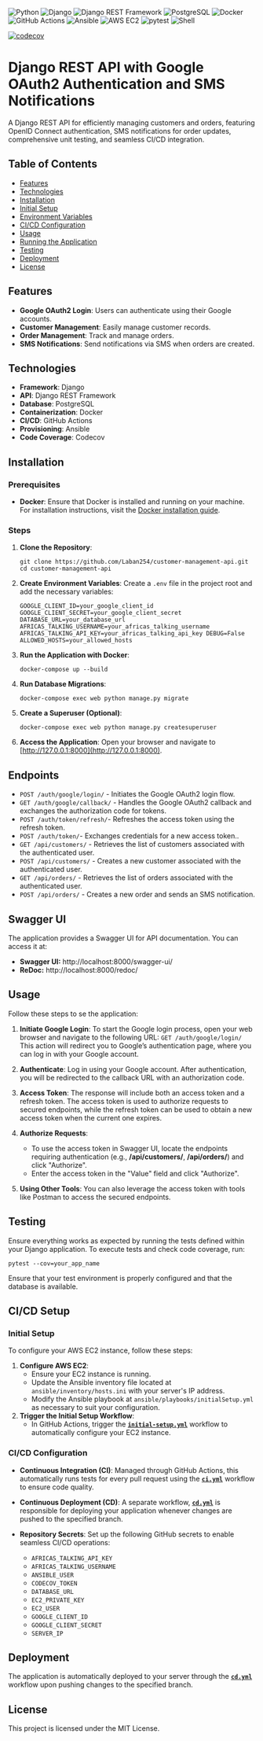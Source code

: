 ![Python](https://img.shields.io/badge/Python-14354C?style=for-the-badge&logo=python&logoColor=white) ![Django](https://img.shields.io/badge/Django-092E20?style=for-the-badge&logo=django&logoColor=white) ![Django REST Framework](https://img.shields.io/badge/Django%20REST%20Framework-3F729B?style=for-the-badge&logo=django&logoColor=white) ![PostgreSQL](https://img.shields.io/badge/PostgreSQL-4169E1?style=for-the-badge&logo=postgresql&logoColor=white) ![Docker](https://img.shields.io/badge/Docker-2496ED?style=for-the-badge&logo=docker&logoColor=white) ![GitHub Actions](https://img.shields.io/badge/GitHub%20Actions-2088FF?style=for-the-badge&logo=github-actions&logoColor=white) ![Ansible](https://img.shields.io/badge/Ansible-ED4B2A?style=for-the-badge&logo=ansible&logoColor=white)  ![AWS EC2](https://img.shields.io/badge/Amazon%20AWS%20EC2-232F3E?style=for-the-badge&logo=amazon-aws&logoColor=white) ![pytest](https://img.shields.io/badge/pytest-000000?style=for-the-badge&logo=pytest&logoColor=white) ![Shell](https://img.shields.io/badge/Shell-4EAA25?style=for-the-badge&logo=gnubash&logoColor=white)

[![codecov](https://codecov.io/github/Laban254/customer-management-api/graph/badge.svg?token=573LW1DYQJ)](https://codecov.io/github/Laban254/customer-management-api)
# Django REST API with Google OAuth2 Authentication and SMS Notifications

A  Django REST API for efficiently managing customers and orders, featuring OpenID Connect authentication, SMS notifications for order updates, comprehensive unit testing, and seamless CI/CD integration.

## Table of Contents

-   [Features](#features)
-   [Technologies](#technologies)
-   [Installation](#installation)
-   [Initial Setup](#initial-setup)
-   [Environment Variables](#environment-variables)
-   [CI/CD Configuration](#cicd-configuration)
-   [Usage](#usage)
-   [Running the Application](#running-the-application)
-   [Testing](#testing)
-   [Deployment](#deployment)
-   [License](#license)

## Features

-   **Google OAuth2 Login**: Users can authenticate using their Google accounts.
-   **Customer Management**: Easily manage customer records.
-   **Order Management**: Track and manage orders.
-   **SMS Notifications**: Send notifications via SMS when orders are created.

## Technologies

-   **Framework**: Django
-   **API**: Django REST Framework
-   **Database**: PostgreSQL
-   **Containerization**: Docker
-   **CI/CD**: GitHub Actions
-   **Provisioning**: Ansible
-   **Code Coverage**: Codecov

## Installation

### Prerequisites

-  **Docker**: Ensure that Docker is installed and running on your machine. For installation instructions, visit the [Docker installation guide](https://docs.docker.com/engine/install/).

### Steps

1.  **Clone the Repository**:
    

    
    `git clone https://github.com/Laban254/customer-management-api.git`
    `cd customer-management-api` 
    
2.  **Create Environment Variables**: 
		Create a `.env` file in the project root and add the necessary variables:
    

    `GOOGLE_CLIENT_ID=your_google_client_id
    GOOGLE_CLIENT_SECRET=your_google_client_secret
    DATABASE_URL=your_database_url
    AFRICAS_TALKING_USERNAME=your_africas_talking_username
    AFRICAS_TALKING_API_KEY=your_africas_talking_api_key
    DEBUG=False
    ALLOWED_HOSTS=your_allowed_hosts` 
    
3.  **Run the Application with Docker**:
    

    `docker-compose up --build` 
    
4.  **Run Database Migrations**:
    

    
    `docker-compose exec web python manage.py migrate` 
    
5.  **Create a Superuser (Optional)**:
    

    
    `docker-compose exec web python manage.py createsuperuser` 
    
6.  **Access the Application**: Open your browser and navigate to [http://127.0.0.1:8000](http://127.0.0.1:8000).

## Endpoints

-   `POST /auth/google/login/` - Initiates the Google OAuth2 login flow.
-   `GET /auth/google/callback/` - Handles the Google OAuth2 callback and exchanges the authorization code for tokens.
-   `POST /auth/token/refresh/`- Refreshes the access token using the refresh token.
-   `POST /auth/token/`- Exchanges credentials for a new access token..
-   `GET /api/customers/` - Retrieves the list of customers associated with the authenticated user.
-   `POST /api/customers/` - Creates a new customer associated with the authenticated user.
-   `GET /api/orders/` - Retrieves the list of orders associated with the authenticated user.
-   `POST /api/orders/` - Creates a new order and sends an SMS notification.
## Swagger UI

The application provides a Swagger UI for API documentation. You can access it at:

-   **Swagger UI:** http://localhost:8000/swagger-ui/
-   **ReDoc:** http://localhost:8000/redoc/

## Usage

Follow these steps to se the application:

1.  **Initiate Google Login**: 
	To start the Google login process, open your web browser and navigate to the following URL:
     `GET /auth/google/login/` 
    This action will redirect you to Google’s authentication page, where you can log in with your Google account.
    
2.  **Authenticate**: Log in using your Google account. After authentication, you will be redirected to the callback URL with an authorization code.
    
4.  **Access Token**: The response will include both an access token and a refresh token. The access token is used to authorize requests to secured endpoints, while the refresh token can be used to obtain a new access token when the current one expires.
    
5.  **Authorize Requests**:
    
    -   To use the access token in Swagger UI, locate the endpoints requiring authentication (e.g., **/api/customers/**, **/api/orders/**) and click "Authorize".
    -   Enter the access token in the "Value" field and click "Authorize".
6.  **Using Other Tools**: You can also leverage the access token with tools like Postman to access the secured endpoints.
    
## Testing

Ensure everything works as expected by running the tests defined within your Django application. To execute tests and check code coverage, run:


`pytest --cov=your_app_name` 

Ensure that your test environment is properly configured and that the database is available.

## CI/CD Setup

### Initial Setup

To configure your AWS EC2 instance, follow these steps:

1.  **Configure AWS EC2**:
    -   Ensure your EC2 instance is running.
    -   Update the Ansible inventory file located at `ansible/inventory/hosts.ini` with your server's IP address.
    -   Modify the Ansible playbook at `ansible/playbooks/initialSetup.yml` as necessary to suit your configuration.
2.  **Trigger the Initial Setup Workflow**:
    -   In GitHub Actions, trigger the [**`initial-setup.yml`**](./github/workflows/initial-setup.yml) workflow to automatically configure your EC2 instance.  

### CI/CD Configuration

-   **Continuous Integration (CI)**: Managed through GitHub Actions, this automatically runs tests for every pull request using the [**`ci.yml`**](./github/workflows/ci.yml) workflow to ensure code quality.
    
-   **Continuous Deployment (CD)**: A separate workflow, [**`cd.yml`**](./github/workflows/cd.yml) is responsible for deploying your application whenever changes are pushed to the specified branch.
    
-   **Repository Secrets**: Set up the following GitHub secrets to enable seamless CI/CD operations:
    
    -   `AFRICAS_TALKING_API_KEY`
    -   `AFRICAS_TALKING_USERNAME`
    -   `ANSIBLE_USER`
    -   `CODECOV_TOKEN`
    -   `DATABASE_URL`
    -   `EC2_PRIVATE_KEY`
    -   `EC2_USER`
    -   `GOOGLE_CLIENT_ID`
    -   `GOOGLE_CLIENT_SECRET`
    -   `SERVER_IP`









## Deployment

The application is automatically deployed to your server through the  [**`cd.yml`**](./github/workflows/cd.yml) workflow upon pushing changes to the specified branch.


## License

This project is licensed under the MIT License.